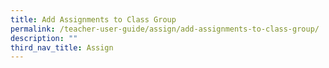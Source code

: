 ```yaml
---
title: Add Assignments to Class Group
permalink: /teacher-user-guide/assign/add-assignments-to-class-group/
description: ""
third_nav_title: Assign
---
```

